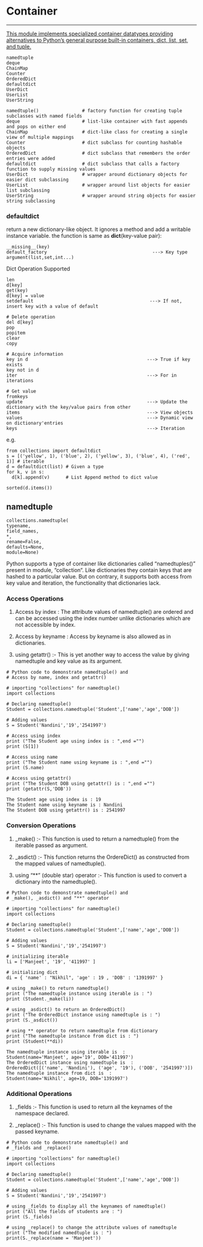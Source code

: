 # Container
--------------------------------------------------------------------------
[This module implements specialized container datatypes providing alternatives to Python’s general purpose built-in containers, dict, list, set, and tuple.](https://docs.python.org/3.5/library/collections.html?highlight=defaultdict#collections.defaultdict)
```
namedtuple                        
deque          
ChainMap          
Counter          
OrderedDict          
defaultdict                                             
UserDict         
UserList          
UserString          
```
```
namedtuple()                # factory function for creating tuple subclasses with named fields
deque                       # list-like container with fast appends and pops on either end
ChainMap                    # dict-like class for creating a single view of multiple mappings
Counter                     # dict subclass for counting hashable objects
OrderedDict                 # dict subclass that remembers the order entries were added
defaultdict                 # dict subclass that calls a factory function to supply missing values
UserDict                    # wrapper around dictionary objects for easier dict subclassing
UserList                    # wrapper around list objects for easier list subclassing
UserString                  # wrapper around string objects for easier string subclassing
```



### defaultdict
return a new dictionary-like object. 
It ignores a method and add a writable instance variable. the function is same as **dict**(key-value pair):
```
__missing__(key)
default_factory                                       ---> Key type argument(list,set,int...)         
``` 

Dict Operation Supported
```
len
d[key]
get(key)
d[key] = value
setdefault                                           ---> If not, insert key with a value of default 

# Delete operation                                                        
del d[key]
pop                                                 
popitem
clear
copy

# Acquire information
key in d                                            ---> True if key exists
key not in d
iter                                                ---> For in iterations

# Get value
fromkeys
update                                              ---> Update the dictionary with the key/value pairs from other
items                                               ---> View objects 
values                                              ---> Dynamic view on dictionary'entries
keys                                                ---> Iteration
```
e.g.
```
from collections import defaultdict
s = [('yellow', 1), ('blue', 2), ('yellow', 3), ('blue', 4), ('red', 1)] # iterable
d = defaultdict(list) # Given a type
for k, v in s:
  d[k].append(v)      # List Append method to dict value
  
sorted(d.items())
```
## namedtuple
```
collections.namedtuple(
typename, 
field_names, 
*, 
rename=False, 
defaults=None, 
module=None)
```
Python supports a type of container like dictionaries called “namedtuples()” present in module, “collection“. Like dictionaries they contain keys that are hashed to a particular value. But on contrary, it supports both access from key value and iteration, the functionality that dictionaries lack.

### Access Operations


1. Access by index : The attribute values of namedtuple() are ordered and can be accessed using the index number unlike dictionaries which are not accessible by index.

2. Access by keyname : Access by keyname is also allowed as in dictionaries.

3. using getattr() :- This is yet another way to access the value by giving namedtuple and key value as its argument.
```
# Python code to demonstrate namedtuple() and 
# Access by name, index and getattr() 

# importing "collections" for namedtuple() 
import collections 

# Declaring namedtuple() 
Student = collections.namedtuple('Student',['name','age','DOB']) 

# Adding values 
S = Student('Nandini','19','2541997') 

# Access using index 
print ("The Student age using index is : ",end ="") 
print (S[1]) 

# Access using name 
print ("The Student name using keyname is : ",end ="") 
print (S.name) 

# Access using getattr() 
print ("The Student DOB using getattr() is : ",end ="") 
print (getattr(S,'DOB')) 

```
```
The Student age using index is : 19
The Student name using keyname is : Nandini
The Student DOB using getattr() is : 2541997
```

### Conversion Operations
1. \_make() :- This function is used to return a namedtuple() from the iterable passed as argument.

2. \_asdict() :- This function returns the OrdereDict() as constructed from the mapped values of namedtuple().

3. using “\*\*” (double star) operator :- This function is used to convert a dictionary into the namedtuple().

```
# Python code to demonstrate namedtuple() and 
# _make(), _asdict() and "**" operator 

# importing "collections" for namedtuple() 
import collections 

# Declaring namedtuple() 
Student = collections.namedtuple('Student',['name','age','DOB']) 

# Adding values 
S = Student('Nandini','19','2541997') 

# initializing iterable 
li = ['Manjeet', '19', '411997' ] 

# initializing dict 
di = { 'name' : "Nikhil", 'age' : 19 , 'DOB' : '1391997' } 

# using _make() to return namedtuple() 
print ("The namedtuple instance using iterable is : ") 
print (Student._make(li)) 

# using _asdict() to return an OrderedDict() 
print ("The OrderedDict instance using namedtuple is : ") 
print (S._asdict()) 

# using ** operator to return namedtuple from dictionary 
print ("The namedtuple instance from dict is : ") 
print (Student(**di)) 
```
```
The namedtuple instance using iterable is  : 
Student(name='Manjeet', age='19', DOB='411997')
The OrderedDict instance using namedtuple is  : 
OrderedDict([('name', 'Nandini'), ('age', '19'), ('DOB', '2541997')])
The namedtuple instance from dict is  : 
Student(name='Nikhil', age=19, DOB='1391997')
```
### Additional Operations
1. \_fields :- This function is used to return all the keynames of the namespace declared.

2. \_replace() :- This function is used to change the values mapped with the passed keyname.

```
# Python code to demonstrate namedtuple() and 
# _fields and _replace() 

# importing "collections" for namedtuple() 
import collections 

# Declaring namedtuple() 
Student = collections.namedtuple('Student',['name','age','DOB']) 

# Adding values 
S = Student('Nandini','19','2541997') 

# using _fields to display all the keynames of namedtuple() 
print ("All the fields of students are : ") 
print (S._fields) 

# using _replace() to change the attribute values of namedtuple 
print ("The modified namedtuple is : ") 
print(S._replace(name = 'Manjeet')) 

```





